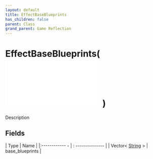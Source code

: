 ```yaml
---
layout: default
title: EffectBaseBlueprints
has_children: false
parent: Class
grand_parent: Game Reflection
---
```

# EffectBaseBlueprints( ![ EffectBase ](game-reflection/classes/effect_base.md) )
Description 

## Fields
| Type | Name |
|:------------ - | : -------------- |
| Vector< [String](game-reflection/components/string.md) > | base_blueprints |
